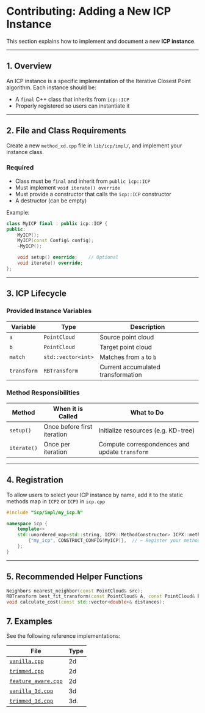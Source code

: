 # Contributing: Adding a New ICP Instance

This section explains how to implement and document a new **ICP instance**.

---

## 1. Overview

An ICP instance is a specific implementation of the Iterative Closest Point algorithm. Each instance should be:

- A `final` C++ class that inherits from `icp::ICP`
- Properly registered so users can instantiate it

---

## 2. File and Class Requirements

Create a new `method_xd.cpp` file in `lib/icp/impl/`, and implement your instance class.

### Required

- Class must be `final` and inherit from `public icp::ICP`
- Must implement `void iterate() override`
- Must provide a constructor that calls the `icp::ICP` constructor
- A destructor (can be empty)

Example:

```cpp
class MyICP final : public icp::ICP {
public:
    MyICP();
    MyICP(const Config& config);
    ~MyICP();

    void setup() override;    // Optional
    void iterate() override;
};
````

---

## 3. ICP Lifecycle

### Provided Instance Variables

| Variable    | Type               | Description                        |
| ----------- | ------------------ | ---------------------------------- |
| `a`         | `PointCloud`       | Source point cloud                 |
| `b`         | `PointCloud`       | Target point cloud                 |
| `match`     | `std::vector<int>` | Matches from `a` to `b`            |
| `transform` | `RBTransform`      | Current accumulated transformation |

### Method Responsibilities

| Method      | When it is Called            | What to Do                                     |
| ----------- | --------------------------- | ---------------------------------------------- |
| `setup()`   | Once before first iteration | Initialize resources (e.g. KD-tree)            |
| `iterate()` | Once per iteration          | Compute correspondences and update `transform` |

---

## 4. Registration

To allow users to select your ICP instance by name, add it to the static methods map in `ICP2` or `ICP3` in `icp.cpp`

```cpp
#include "icp/impl/my_icp.h"

namespace icp {
    template<>
    std::unordered_map<std::string, ICPX::MethodConstructor> ICPX::methods{
        {"my_icp", CONSTRUCT_CONFIG(MyICP)},  // ← Register your method here
    };
}
```

---

## 5. Recommended Helper Functions

```cpp
Neighbors nearest_neighbor(const PointCloud& src);
RBTransform best_fit_transform(const PointCloud& A, const PointCloud& B);
void calculate_cost(const std::vector<double>& distances);
```


## 7. Examples

See the following reference implementations:

| File                                                     | Type     |
| -------------------------------------------------------- | ---------|
| [`vanilla.cpp`](/lib/icp/impl/vanilla.cpp)                | 2d       |
| [`trimmed.cpp`](/lib/icp/impl/trimmed.cpp)                | 2d       |
| [`feature_aware.cpp`](/lib/icp/impl/feature_aware.cpp)    | 2d       |
| [`vanilla_3d.cpp`](/lib/icp/impl/vanilla_3d.cpp)          | 3d       |
| [`trimmed_3d.cpp`](/lib/icp/impl/trimmed_3d.cpp)          | 3d.      |
